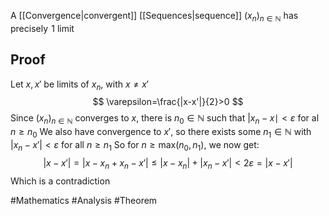 A [[Convergence|convergent]] [[Sequences|sequence]] $(x_{n})_{n\in\mathbb{N}}$ has precisely $\hspace{0pt}1$ limit
## Proof
Let $x,x'$ be limits of $x_{n}$, with $x\neq x'$
$$
\varepsilon=\frac{|x-x'|}{2}>0
$$
Since $(x_{n})_{n\in\mathbb{N}}$ converges to $x$, there is $n_{0}\in\mathbb{N}$ such that $|x_{n}-x\mid<\varepsilon$ for al $n\geq n_{0}$
We also have convergence to $x'$, so there exists some $n_{1}\in\mathbb{N}$ with $|x_{n}-x'|<\varepsilon$ for all $n\geq n_{1}$
So for $n\geq \text{max}(n_{0},n_{1})$, we now get:
$$
|x-x'|=|x-x_{n}+x_{n}-x'|\leq |x-x_{n}|+|x_{n}-x'|<2\varepsilon=|x-x'|
$$
Which is a contradiction

#Mathematics #Analysis #Theorem 